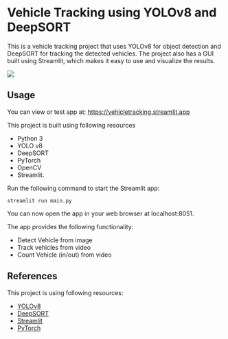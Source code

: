 
# Vehicle Tracking using YOLOv8 and DeepSORT

This is a vehicle tracking project that uses YOLOv8 for object detection and DeepSORT for tracking the detected vehicles. The project also has a GUI built using Streamlit, which makes it easy to use and visualize the results.

<img src="img/of-2.gif">

## Usage

You can view or test app at: https://vehicletracking.streamlit.app

This project is built using following resources

- Python 3
- YOLO v8
- DeepSORT
- PyTorch
- OpenCV
- Streamlit.

Run the following command to start the Streamlit app:

```
streamlit run main.py
```

You can now open the app in your web browser at localhost:8051.

The app provides the following functionality:

- Detect Vehicle from image
- Track vehicles from video
- Count Vehicle (in/out) from video


## References

This project is using following resources:

- [YOLOv8](https://github.com/ultralytics/ultralytics)
- [DeepSORT](https://github.com/nwojke/deep_sort)
- [Streamlit](https://streamlit.io/)
- [PyTorch](https://pytorch.org/)
